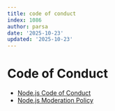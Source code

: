 ```yaml
---
title: code of conduct
index: 1086
author: parsa
date: '2025-10-23'
updated: '2025-10-23'
---
```

# Code of Conduct

* [Node.js Code of Conduct](https://github.com/nodejs/admin/blob/master/CODE_OF_CONDUCT.md)
* [Node.js Moderation Policy](https://github.com/nodejs/admin/blob/master/Moderation-Policy.md)
